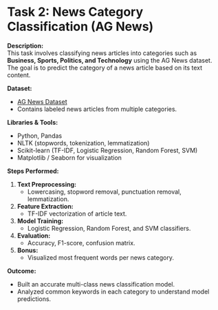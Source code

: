 # Task 2: News Category Classification (AG News)

**Description:**  
This task involves classifying news articles into categories such as **Business, Sports, Politics, and Technology** using the AG News dataset. The goal is to predict the category of a news article based on its text content.

**Dataset:**  
- [AG News Dataset](https://www.kaggle.com/datasets)  
- Contains labeled news articles from multiple categories.

**Libraries & Tools:**  
- Python, Pandas  
- NLTK (stopwords, tokenization, lemmatization)  
- Scikit-learn (TF-IDF, Logistic Regression, Random Forest, SVM)  
- Matplotlib / Seaborn for visualization  

**Steps Performed:**  
1. **Text Preprocessing:**  
   - Lowercasing, stopword removal, punctuation removal, lemmatization.  
2. **Feature Extraction:**  
   - TF-IDF vectorization of article text.  
3. **Model Training:**  
   - Logistic Regression, Random Forest, and SVM classifiers.  
4. **Evaluation:**  
   - Accuracy, F1-score, confusion matrix.  
5. **Bonus:**  
   - Visualized most frequent words per news category.  

**Outcome:**  
- Built an accurate multi-class news classification model.  
- Analyzed common keywords in each category to understand model predictions.

